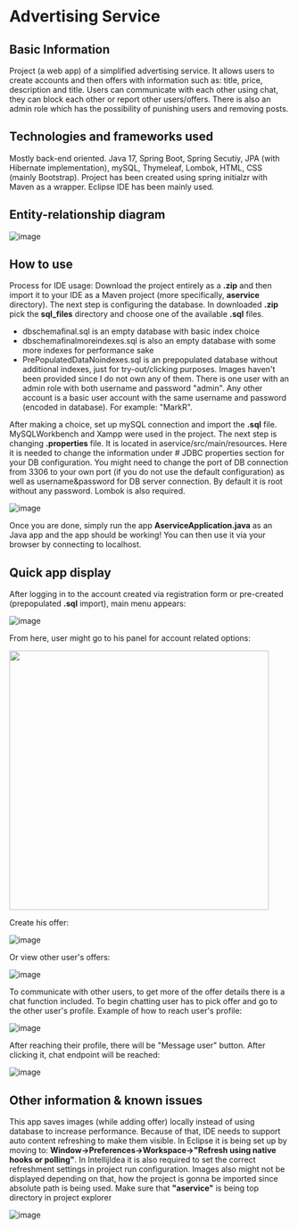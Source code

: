 # Advertising Service
## Basic Information
Project (a web app) of a simplified advertising service. It allows users to create accounts and then offers with information such as: title, price, description and title. Users can communicate with each other using chat, they can block each other or report other users/offers. There is also an admin role which has the possibility of punishing users and removing posts.
## Technologies and frameworks used
Mostly back-end oriented. Java 17, Spring Boot, Spring Secutiy, JPA (with Hibernate implementation), mySQL, Thymeleaf, Lombok, HTML, CSS (mainly Bootstrap). Project has been created using spring initialzr with Maven as a wrapper. Eclipse IDE has been mainly used.
## Entity-relationship diagram
![image](https://user-images.githubusercontent.com/106389146/215003020-096e5ea3-fe99-4ceb-bb34-4112baf1cd6f.png)
## How to use
Process for IDE usage: 
Download the project entirely as a **.zip** and then import it to your IDE as a Maven project (more specifically, **aservice** directory). 
The next step is configuring the database. In downloaded **.zip** pick the **sql_files** directory and choose one of the available **.sql** files.
- dbschemafinal.sql is an empty database with basic index choice
- dbschemafinalmoreindexes.sql is also an empty database with some more indexes for performance sake
- PrePopulatedDataNoindexes.sql is an prepopulated database without additional indexes, just for try-out/clicking purposes. Images haven't been provided since I do not own any of them. There is one user with an admin role with both username and password "admin". Any other account is a basic user account with the same username and password (encoded in database). For example: "MarkR".

After making a choice, set up mySQL connection and import the **.sql** file. MySQLWorkbench and Xampp were used in the project. The next step is changing **.properties** file. It is located in aservice/src/main/resources. Here it is needed to change the information under # JDBC properties section for your DB configuration. You might need to change the port of DB connection from 3306 to your own port (if you do not use the default configuration) as well as username&password for DB server connection. By default it is root without any password. Lombok is also required.

![image](https://user-images.githubusercontent.com/106389146/215005908-da55f92f-49b2-464d-a8c4-63da0a26a130.png)

Once you are done, simply run the app **AserviceApplication.java** as an Java app and the app should be working! You can then use it via your browser by connecting to localhost.

## Quick app display
After logging in to the account created via registration form or pre-created (prepopulated **.sql** import), main menu appears:

![image](https://user-images.githubusercontent.com/106389146/215152858-58389826-23a3-41c5-9014-fe8aa17203ac.png)

From here, user might go to his panel for account related options:

<img src="https://user-images.githubusercontent.com/106389146/215153037-dadf3a0c-0957-4d0c-9214-6d4e31e684e6.png" width="465">

Create his offer:

![image](https://user-images.githubusercontent.com/106389146/215153113-d9b503f8-a25d-42c9-80c3-5fb6a4e7376d.png)

Or view other user's offers:

![image](https://user-images.githubusercontent.com/106389146/215153202-74a0584c-4bac-4f81-9072-e7de2ea8d81f.png)

To communicate with other users, to get more of the offer details there is a chat function included. To begin chatting user has to pick offer and go to the other user's profile. Example of how to reach user's profile:

![image](https://user-images.githubusercontent.com/106389146/215153854-23979c5c-92e3-4ffc-a254-f123f9b4a77f.png)

After reaching their profile, there will be "Message user" button. After clicking it, chat endpoint will be reached:

![image](https://user-images.githubusercontent.com/106389146/215154146-fbe2dd65-4d63-47d1-a069-e2ca3d7833f4.png)

## Other information & known issues
This app saves images (while adding offer) locally instead of using database to increase performance. Because of that, IDE needs to support auto content refreshing to make them visible.
In Eclipse it is being set up by moving to: **Window->Preferences->Workspace->"Refresh using native hooks or polling"**. In IntellijIdea it is also required to set the correct refreshment settings in project run configuration.
Images also might not be displayed depending on that, how the project is gonna be imported since absolute path is being used. Make sure that **"aservice"** is being top directory in project explorer

![image](https://user-images.githubusercontent.com/106389146/215160780-f56a258d-2351-4405-9383-3b779608f457.png)



